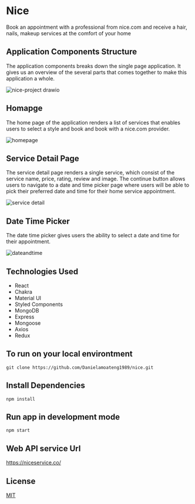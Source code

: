# Nice

Book an appointment with a professional from nice.com and receive a hair, nails, makeup services at the comfort of your home

## Application Components Structure
The application components breaks down the single page application. It gives us an overview of the several parts that comes together to make this application a whole.

![nice-project drawio](https://user-images.githubusercontent.com/10266209/155910108-a9ec3b92-4796-410e-bc04-299a89047da1.png)


## Homapge
The home page of the application renders a list of services that enables users to select a style and book and book with a nice.com provider.

![homepage](https://user-images.githubusercontent.com/10266209/156422853-b9c26d22-203e-41c5-8d11-d38017cc1476.png)



## Service Detail Page
The service detail page renders a single service, which consist of the service name, price, rating, review and image. The continue button allows users to navigate to a date and time picker page where users will be able to pick their preferred date and time for their home service appointment.

![service detail](https://user-images.githubusercontent.com/10266209/156508962-a5b17bfb-26e5-4290-9eb3-d3d6ef937746.png)




## Date Time Picker
The date time picker gives users the ability to select a date and time for their appointment. 

![dateandtime](https://user-images.githubusercontent.com/10266209/156423986-7e4b1ea5-82ad-44df-874f-306f83205f5c.png)

## Technologies Used
- React
- Chakra
- Material UI
- Styled Components
- MongoDB
- Express
- Mongoose
- Axios
- Redux


## To run on your local environtment
```
git clone https://github.com/Danielamoateng1989/nice.git
```


## Install Dependencies
```
npm install

```

## Run app in development mode
```
npm start

```
## Web API service Url
https://niceservice.co/

## License
[MIT](https://choosealicense.com/licenses/mit/)

